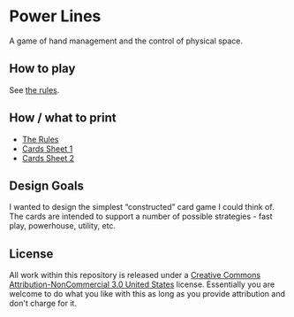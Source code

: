 # Power Lines
A game of hand management and the control of physical space.

## How to play
See [the rules](https://github.com/citizenparker/power-lines/blob/master/rules.md).

## How / what to print
* [The Rules](https://github.com/citizenparker/power-lines/blob/master/rules.pdf?raw=true)
* [Cards Sheet 1](https://github.com/citizenparker/power-lines/blob/master/CardSheet.pdf?raw=true)
* [Cards Sheet 2](https://github.com/citizenparker/power-lines/blob/master/CardSheet2.pdf?raw=true)

## Design Goals
I wanted to design the simplest “constructed” card game I could think of. The cards are intended to support a number of possible strategies - fast play, powerhouse, utility, etc.

## License

All work within this repository is released under a [Creative Commons Attribution-NonCommercial 3.0 United States](https://creativecommons.org/licenses/by-nc/3.0/us/) license. Essentially you are welcome to do what you like with this as long as you provide attribution and don't charge for it.